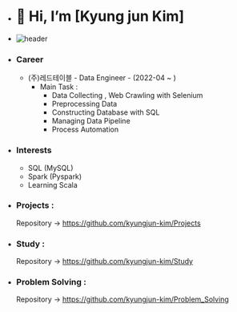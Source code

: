 - # 👋 Hi, I’m [Kyung jun Kim]
- ![header](https://capsule-render.vercel.app/api?type=waving&color=gradient&height=200&section=header&text=Your%20Name&fontSize=50&animation=fadeIn&fontAlignY=38&desc=Your%20Professional%20Title&descAlignY=51&descAlign=62)

- ### Career
  - (주)레드테이블 - Data Engineer - (2022-04 ~ )
    - Main Task : 
      - Data Collecting , Web Crawling with Selenium
      - Preprocessing Data
      - Constructing Database with SQL
      - Managing Data Pipeline
      - Process Automation
      
- ### Interests
  - SQL (MySQL)
  - Spark (Pyspark)
  - Learning Scala

- ### Projects :
  Repository -> https://github.com/kyungjun-kim/Projects
 
- ### Study :
  Repository -> https://github.com/kyungjun-kim/Study
  
- ### Problem Solving :
  Repository -> https://github.com/kyungjun-kim/Problem_Solving
 
<!---
kyungjun-kim/kyungjun-kim is a ✨ special ✨ repository because its `README.md` (this file) appears on your GitHub profile.
You can click the Preview link to take a look at your changes.
--->

